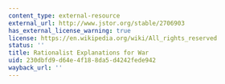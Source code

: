 ```yaml
---
content_type: external-resource
external_url: http://www.jstor.org/stable/2706903
has_external_license_warning: true
license: https://en.wikipedia.org/wiki/All_rights_reserved
status: ''
title: Rationalist Explanations for War
uid: 230dbfd9-d64e-4f18-8da5-d4242fede942
wayback_url: ''
---
```

